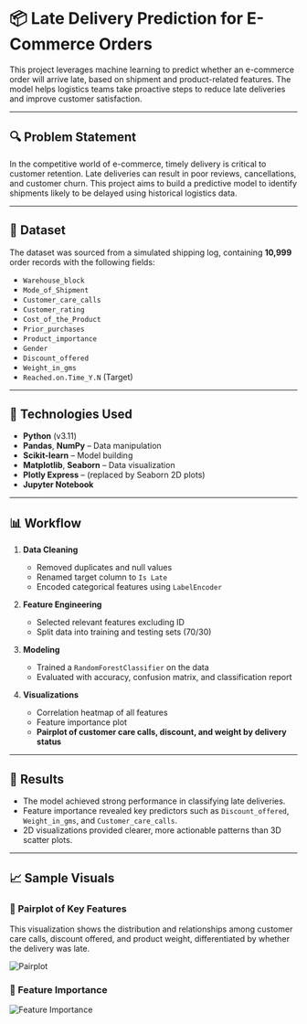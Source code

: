 # 📦 Late Delivery Prediction for E-Commerce Orders

This project leverages machine learning to predict whether an e-commerce order will arrive late, based on shipment and product-related features. The model helps logistics teams take proactive steps to reduce late deliveries and improve customer satisfaction.

---

## 🔍 Problem Statement

In the competitive world of e-commerce, timely delivery is critical to customer retention. Late deliveries can result in poor reviews, cancellations, and customer churn. This project aims to build a predictive model to identify shipments likely to be delayed using historical logistics data.

---

## 📁 Dataset

The dataset was sourced from a simulated shipping log, containing **10,999** order records with the following fields:

- `Warehouse_block`
- `Mode_of_Shipment`
- `Customer_care_calls`
- `Customer_rating`
- `Cost_of_the_Product`
- `Prior_purchases`
- `Product_importance`
- `Gender`
- `Discount_offered`
- `Weight_in_gms`
- `Reached.on.Time_Y.N` (Target)

---

## 🔧 Technologies Used

- **Python** (v3.11)
- **Pandas**, **NumPy** – Data manipulation
- **Scikit-learn** – Model building
- **Matplotlib**, **Seaborn** – Data visualization
- **Plotly Express** – (replaced by Seaborn 2D plots)
- **Jupyter Notebook**

---

## 📊 Workflow

1. **Data Cleaning**
   - Removed duplicates and null values
   - Renamed target column to `Is Late`
   - Encoded categorical features using `LabelEncoder`

2. **Feature Engineering**
   - Selected relevant features excluding ID
   - Split data into training and testing sets (70/30)

3. **Modeling**
   - Trained a `RandomForestClassifier` on the data
   - Evaluated with accuracy, confusion matrix, and classification report

4. **Visualizations**
   - Correlation heatmap of all features
   - Feature importance plot
   - **Pairplot of customer care calls, discount, and weight by delivery status**

---

## 🧠 Results

- The model achieved strong performance in classifying late deliveries.
- Feature importance revealed key predictors such as `Discount_offered`, `Weight_in_gms`, and `Customer_care_calls`.
- 2D visualizations provided clearer, more actionable patterns than 3D scatter plots.

---

## 📈 Sample Visuals

### 🔹 Pairplot of Key Features

This visualization shows the distribution and relationships among customer care calls, discount offered, and product weight, differentiated by whether the delivery was late.

![Pairplot](images/pairplot_late_deliveries.png)

### 🔹 Feature Importance

![Feature Importance](images/feature_importance_sample.png)
